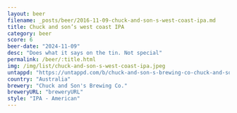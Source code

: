 ```yaml
---
layout: beer
filename: _posts/beer/2016-11-09-chuck-and-son-s-west-coast-ipa.md
title: Chuck and son’s west coast IPA
category: beer
score: 6
beer-date: "2024-11-09"
desc: "Does what it says on the tin. Not special"
permalink: /beer/:title.html
img: /img/list/chuck-and-son-s-west-coast-ipa.jpeg
untappd: "https://untappd.com/b/chuck-and-son-s-brewing-co-chuck-and-son-s-brewing-co-west-coast-ipa/5834365"
country: "Australia"
brewery: "Chuck and Son's Brewing Co."
breweryURL: "breweryURL"
style: "IPA - American"
---
```

